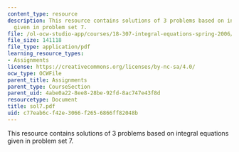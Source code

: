 ```yaml
---
content_type: resource
description: This resource contains solutions of 3 problems based on integral equations
  given in problem set 7.
file: /ol-ocw-studio-app/courses/18-307-integral-equations-spring-2006/c77eab6cf42e3066f2656866ff82048b_sol7.pdf
file_size: 141118
file_type: application/pdf
learning_resource_types:
- Assignments
license: https://creativecommons.org/licenses/by-nc-sa/4.0/
ocw_type: OCWFile
parent_title: Assignments
parent_type: CourseSection
parent_uid: 4abe0a22-8ee8-28be-92fd-8ac747e43f8d
resourcetype: Document
title: sol7.pdf
uid: c77eab6c-f42e-3066-f265-6866ff82048b
---
```

This resource contains solutions of 3 problems based on integral equations given in problem set 7.